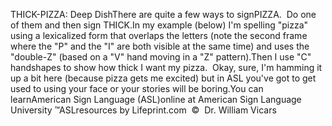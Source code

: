 THICK-PIZZA: Deep DishThere are quite a few ways to signPIZZA.  
			Do one of them and then sign THICK.In my example (below) I'm spelling "pizza" using a lexicalized form 
			that overlaps the letters (note the second frame where the "P" and 
			the "I" are both visible at the same time) and uses the "double-Z" 
			(based on a "V" hand moving in a "Z" pattern).Then I use "C" handshapes to show how thick I want my pizza.  
			Okay, sure, I'm hamming it up a bit here (because pizza gets me 
			excited) but in ASL you've got to get used to using your face or 
			your stories will be boring.You can learnAmerican Sign Language (ASL)online at American Sign Language University ™ASLresources by Lifeprint.com  ©  Dr. William Vicars